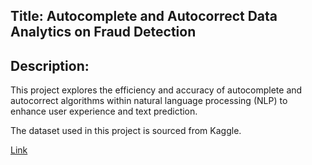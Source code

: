 ## Title:  Autocomplete and Autocorrect Data Analytics on Fraud Detection

## Description: 

This project explores the efficiency and accuracy of autocomplete and autocorrect algorithms within natural language processing (NLP) to enhance user experience and text prediction.

The dataset used in this project is sourced from Kaggle.

[Link](https://www.kaggle.com/datasets/mlg-ulb/creditcardfraud)
